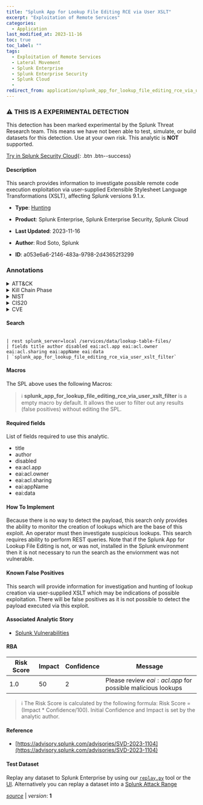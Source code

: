 ```yaml
---
title: "Splunk App for Lookup File Editing RCE via User XSLT"
excerpt: "Exploitation of Remote Services"
categories:
  - Application
last_modified_at: 2023-11-16
toc: true
toc_label: ""
tags:
  - Exploitation of Remote Services
  - Lateral Movement
  - Splunk Enterprise
  - Splunk Enterprise Security
  - Splunk Cloud
  - 
redirect_from: application/splunk_app_for_lookup_file_editing_rce_via_user_xslt/
---
```


### :warning: THIS IS A EXPERIMENTAL DETECTION
This detection has been marked experimental by the Splunk Threat Research team. This means we have not been able to test, simulate, or build datasets for this detection. Use at your own risk. This analytic is **NOT** supported.


[Try in Splunk Security Cloud](https://www.splunk.com/en_us/cyber-security.html){: .btn .btn--success}

#### Description

This search provides information to investigate possible remote code execution exploitation via user-supplied Extensible Stylesheet Language Transformations (XSLT), affecting Splunk versions 9.1.x.

- **Type**: [Hunting](https://github.com/splunk/security_content/wiki/Detection-Analytic-Types)
- **Product**: Splunk Enterprise, Splunk Enterprise Security, Splunk Cloud

- **Last Updated**: 2023-11-16
- **Author**: Rod Soto, Splunk
- **ID**: a053e6a6-2146-483a-9798-2d43652f3299

### Annotations
<details>
  <summary>ATT&CK</summary>

<div markdown="1">

#### [ATT&CK](https://attack.mitre.org/)

| ID          | Technique   | Tactic         |
| ----------- | ----------- |--------------- |
| [T1210](https://attack.mitre.org/techniques/T1210/) | Exploitation of Remote Services | Lateral Movement |

</div>
</details>


<details>
  <summary>Kill Chain Phase</summary>

<div markdown="1">

* Exploitation


</div>
</details>


<details>
  <summary>NIST</summary>

<div markdown="1">

* DE.AE



</div>
</details>

<details>
  <summary>CIS20</summary>

<div markdown="1">

* CIS 10



</div>
</details>

<details>
  <summary>CVE</summary>

<div markdown="1">

| ID          | Summary | [CVSS](https://nvd.nist.gov/vuln-metrics/cvss) |
| ----------- | ----------- | -------------- |
| [](https://nvd.nist.gov/vuln/detail/) |  |  |



</div>
</details>


#### Search

```

| rest splunk_server=local /services/data/lookup-table-files/ 
| fields title author disabled eai:acl.app eai:acl.owner eai:acl.sharing eai:appName eai:data 
| `splunk_app_for_lookup_file_editing_rce_via_user_xslt_filter`
```

#### Macros
The SPL above uses the following Macros:

> :information_source:
> **splunk_app_for_lookup_file_editing_rce_via_user_xslt_filter** is a empty macro by default. It allows the user to filter out any results (false positives) without editing the SPL.



#### Required fields
List of fields required to use this analytic.
* title
* author
* disabled
* ea:acl.app
* eai:acl.owner
* eai:acl.sharing
* eai:appName
* eai:data



#### How To Implement
Because there is no way to detect the payload, this search only provides the ability to monitor the creation of lookups which are the base of this exploit. An operator must then investigate suspicious lookups. This search requires ability to perform REST queries. Note that if the Splunk App for Lookup File Editing is not, or was not, installed in the Splunk environment then it is not necessary to run the search as the enviornment was not vulnerable.
#### Known False Positives
This search will provide information for investigation and hunting of lookup creation via user-supplied XSLT which may be indications of possible exploitation. There will be false positives as it is not possible to detect the payload executed via this exploit.

#### Associated Analytic Story
* [Splunk Vulnerabilities](/stories/splunk_vulnerabilities)




#### RBA

| Risk Score  | Impact      | Confidence   | Message      |
| ----------- | ----------- |--------------|--------------|
| 1.0 | 50 | 2 | Please review $eai:acl.app$ for possible malicious lookups |


> :information_source:
> The Risk Score is calculated by the following formula: Risk Score = (Impact * Confidence/100). Initial Confidence and Impact is set by the analytic author.


#### Reference

* [https://advisory.splunk.com/advisories/SVD-2023-1104](https://advisory.splunk.com/advisories/SVD-2023-1104)



#### Test Dataset
Replay any dataset to Splunk Enterprise by using our [`replay.py`](https://github.com/splunk/attack_data#using-replaypy) tool or the [UI](https://github.com/splunk/attack_data#using-ui).
Alternatively you can replay a dataset into a [Splunk Attack Range](https://github.com/splunk/attack_range#replay-dumps-into-attack-range-splunk-server)




[*source*](https://github.com/splunk/security_content/tree/develop/detections/experimental/application/splunk_app_for_lookup_file_editing_rce_via_user_xslt.yml) \| *version*: **1**